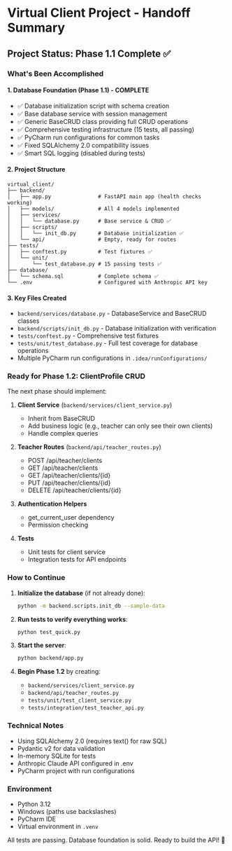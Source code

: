 # Virtual Client Project - Handoff Summary

## Project Status: Phase 1.1 Complete ✅

### What's Been Accomplished

#### 1. **Database Foundation** (Phase 1.1) - COMPLETE
- ✅ Database initialization script with schema creation
- ✅ Base database service with session management  
- ✅ Generic BaseCRUD class providing full CRUD operations
- ✅ Comprehensive testing infrastructure (15 tests, all passing)
- ✅ PyCharm run configurations for common tasks
- ✅ Fixed SQLAlchemy 2.0 compatibility issues
- ✅ Smart SQL logging (disabled during tests)

#### 2. **Project Structure**
```
virtual_client/
├── backend/
│   ├── app.py               # FastAPI main app (health checks working)
│   ├── models/              # All 4 models implemented
│   ├── services/            
│   │   └── database.py      # Base service & CRUD ✅
│   ├── scripts/
│   │   └── init_db.py       # Database initialization ✅
│   └── api/                 # Empty, ready for routes
├── tests/
│   ├── conftest.py          # Test fixtures ✅
│   └── unit/
│       └── test_database.py # 15 passing tests ✅
├── database/
│   └── schema.sql           # Complete schema ✅
└── .env                     # Configured with Anthropic API key
```

#### 3. **Key Files Created**
- `backend/services/database.py` - DatabaseService and BaseCRUD classes
- `backend/scripts/init_db.py` - Database initialization with verification
- `tests/conftest.py` - Comprehensive test fixtures
- `tests/unit/test_database.py` - Full test coverage for database operations
- Multiple PyCharm run configurations in `.idea/runConfigurations/`

### Ready for Phase 1.2: ClientProfile CRUD

The next phase should implement:

1. **Client Service** (`backend/services/client_service.py`)
   - Inherit from BaseCRUD
   - Add business logic (e.g., teacher can only see their own clients)
   - Handle complex queries

2. **Teacher Routes** (`backend/api/teacher_routes.py`)
   - POST /api/teacher/clients
   - GET /api/teacher/clients
   - GET /api/teacher/clients/{id}
   - PUT /api/teacher/clients/{id}
   - DELETE /api/teacher/clients/{id}

3. **Authentication Helpers**
   - get_current_user dependency
   - Permission checking

4. **Tests**
   - Unit tests for client service
   - Integration tests for API endpoints

### How to Continue

1. **Initialize the database** (if not already done):
   ```bash
   python -m backend.scripts.init_db --sample-data
   ```

2. **Run tests to verify everything works**:
   ```bash
   python test_quick.py
   ```

3. **Start the server**:
   ```bash
   python backend/app.py
   ```

4. **Begin Phase 1.2** by creating:
   - `backend/services/client_service.py`
   - `backend/api/teacher_routes.py`
   - `tests/unit/test_client_service.py`
   - `tests/integration/test_teacher_api.py`

### Technical Notes

- Using SQLAlchemy 2.0 (requires text() for raw SQL)
- Pydantic v2 for data validation
- In-memory SQLite for tests
- Anthropic Claude API configured in .env
- PyCharm project with run configurations

### Environment
- Python 3.12
- Windows (paths use backslashes)
- PyCharm IDE
- Virtual environment in `.venv`

All tests are passing. Database foundation is solid. Ready to build the API! 🚀
